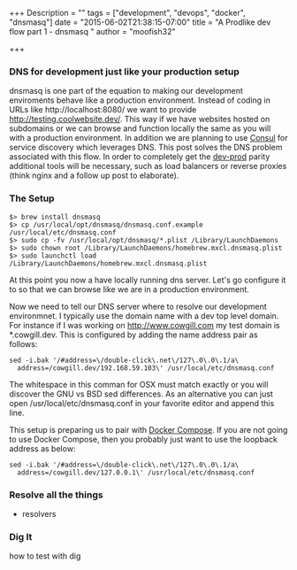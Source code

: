 +++
Description = ""
tags = ["development", "devops", "docker", "dnsmasq"]
date = "2015-06-02T21:38:15-07:00"
title = "A Prodlike dev flow part 1 - dnsmasq "
author = "moofish32"

+++

### DNS for development just like your production setup

dnsmasq is one part of the equation to making our development enviroments behave like a production environment.  Instead of coding in URLs like http://localhost:8080/ we want to provide http://testing.coolwebsite.dev/.  This way if we have websites hosted on subdomains or we can browse and function locally the same as you will with a production environment.  In addition we are planning to use [Consul](https://www.consul.io) for service discovery which leverages DNS. This post solves the DNS problem associated with this flow.  In order to completely get the [dev-prod](http://12factor.net/dev-prod-parity) parity additional tools will be necessary, such as load balancers or reverse proxies (think nginx and a follow up post to elaborate).

### The Setup
```
$> brew install dnsmasq
$> cp /usr/local/opt/dnsmasq/dnsmasq.conf.example /usr/local/etc/dnsmasq.conf
$> sudo cp -fv /usr/local/opt/dnsmasq/*.plist /Library/LaunchDaemons
$> sudo chown root /Library/LaunchDaemons/homebrew.mxcl.dnsmasq.plist
$> sudo launchctl load /Library/LaunchDaemons/homebrew.mxcl.dnsmasq.plist
```
At this point you now a have locally running dns server.  Let's go configure it to so that we can browse like we are in a production environment.

Now we need to tell our DNS server where to resolve our development environmnet.  I typically use the domain name with a dev top level domain.  For instance if I was working on http://www.cowgill.com my test domain is *.cowgill.dev.  This is configured by adding the name address pair as follows: 
```
sed -i.bak '/#address=\/double-click\.net\/127\.0\.0\.1/a\
  address=/cowgill.dev/192.168.59.103\' /usr/local/etc/dnsmasq.conf
```
The whitespace in this comman for OSX must match exactly or you will discover the GNU vs BSD sed differences. As an alternative you can just open /usr/local/etc/dnsmasq.conf in your favorite editor and append this line.

This setup is preparing us to pair with [Docker Compose](https://docs.docker.com/compose/). If you are not going to use Docker Compose, then you probably just want to use the loopback address as below:
```
sed -i.bak '/#address=\/double-click\.net\/127\.0\.0\.1/a\
  address=/cowgill.dev/127.0.0.1\' /usr/local/etc/dnsmasq.conf
```

### Resolve all the things
- resolvers

### Dig It
how to test with dig

